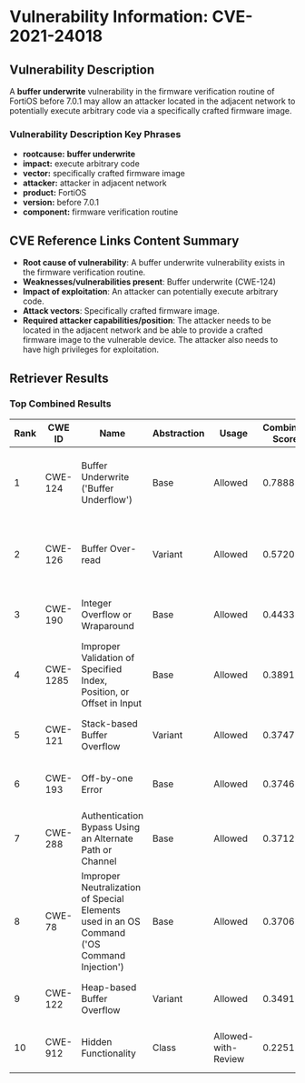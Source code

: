 # Vulnerability Information: CVE-2021-24018

## Vulnerability Description
A **buffer underwrite** vulnerability in the firmware verification routine of FortiOS before 7.0.1 may allow an attacker located in the adjacent network to potentially execute arbitrary code via a specifically crafted firmware image.

### Vulnerability Description Key Phrases
- **rootcause:** **buffer underwrite**
- **impact:** execute arbitrary code
- **vector:** specifically crafted firmware image
- **attacker:** attacker in adjacent network
- **product:** FortiOS
- **version:** before 7.0.1
- **component:** firmware verification routine

## CVE Reference Links Content Summary
- **Root cause of vulnerability**: A buffer underwrite vulnerability exists in the firmware verification routine.
- **Weaknesses/vulnerabilities present**: Buffer underwrite (CWE-124)
- **Impact of exploitation**: An attacker can potentially execute arbitrary code.
- **Attack vectors**: Specifically crafted firmware image.
- **Required attacker capabilities/position**: The attacker needs to be located in the adjacent network and be able to provide a crafted firmware image to the vulnerable device. The attacker also needs to have high privileges for exploitation.

## Retriever Results

### Top Combined Results

| Rank | CWE ID | Name | Abstraction | Usage | Combined Score | Retrievers | Individual Scores |
|------|--------|------|-------------|-------|---------------|------------|-------------------|
| 1 | CWE-124 | Buffer Underwrite ('Buffer Underflow') | Base | Allowed | 0.7888 | dense, sparse, graph | dense: 0.673, sparse: 0.294, graph: 0.794 |
| 2 | CWE-126 | Buffer Over-read | Variant | Allowed | 0.5720 | dense, sparse, graph | dense: 0.595, sparse: 0.160, graph: 0.645 |
| 3 | CWE-190 | Integer Overflow or Wraparound | Base | Allowed | 0.4433 | sparse, graph | sparse: 0.150, graph: 1.000 |
| 4 | CWE-1285 | Improper Validation of Specified Index, Position, or Offset in Input | Base | Allowed | 0.3891 | dense, sparse | dense: 0.602, sparse: 0.153 |
| 5 | CWE-121 | Stack-based Buffer Overflow | Variant | Allowed | 0.3747 | dense, sparse | dense: 0.607, sparse: 0.179 |
| 6 | CWE-193 | Off-by-one Error | Base | Allowed | 0.3746 | dense, sparse | dense: 0.565, sparse: 0.161 |
| 7 | CWE-288 | Authentication Bypass Using an Alternate Path or Channel | Base | Allowed | 0.3712 | dense, sparse | dense: 0.565, sparse: 0.154 |
| 8 | CWE-78 | Improper Neutralization of Special Elements used in an OS Command ('OS Command Injection') | Base | Allowed | 0.3706 | dense, sparse | dense: 0.568, sparse: 0.150 |
| 9 | CWE-122 | Heap-based Buffer Overflow | Variant | Allowed | 0.3491 | dense, sparse | dense: 0.564, sparse: 0.168 |
| 10 | CWE-912 | Hidden Functionality | Class | Allowed-with-Review | 0.2251 | dense, sparse | dense: 0.583, sparse: 0.160 |

